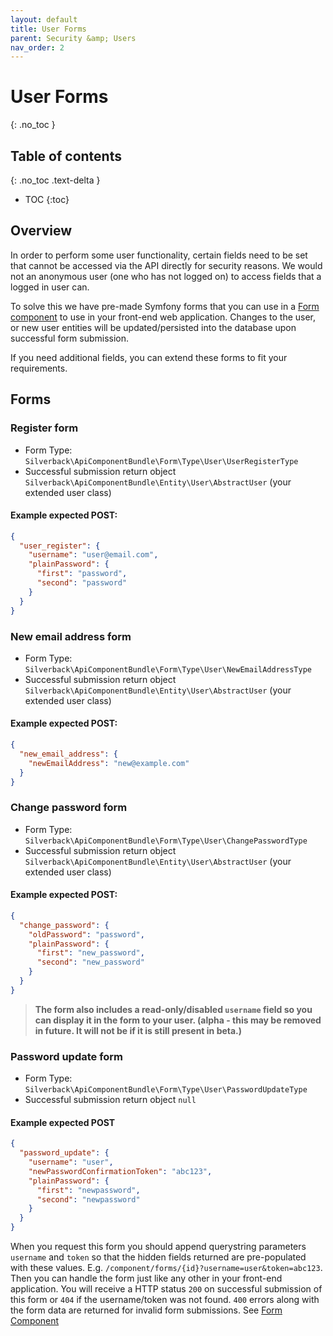```yaml
---
layout: default
title: User Forms
parent: Security &amp; Users
nav_order: 2
---
```

# User Forms
{: .no_toc }

## Table of contents
{: .no_toc .text-delta }

* TOC
{:toc}

## Overview

In order to perform some user functionality, certain fields need to be set that cannot be accessed via the API directly for security reasons. We would not an anonymous user (one who has not logged on) to access fields that a logged in user can.

To solve this we have pre-made Symfony forms that you can use in a [Form component](../components/form-component.md) to use in your front-end web application. Changes to the user, or new user entities will be updated/persisted into the database upon successful form submission.

If you need additional fields, you can extend these forms to fit your requirements.

## Forms

### Register form

- Form Type: `Silverback\ApiComponentBundle\Form\Type\User\UserRegisterType`
- Successful submission return object `Silverback\ApiComponentBundle\Entity\User\AbstractUser` (your extended user class)

#### Example expected POST:

```json
{
  "user_register": {
    "username": "user@email.com",
    "plainPassword": {
      "first": "password",
      "second": "password"
    }
  }
}
```

### New email address form

- Form Type: `Silverback\ApiComponentBundle\Form\Type\User\NewEmailAddressType`
- Successful submission return object `Silverback\ApiComponentBundle\Entity\User\AbstractUser` (your extended user class)

#### Example expected POST:

```json
{
  "new_email_address": {
    "newEmailAddress": "new@example.com"
  }
}
```

### Change password form

- Form Type: `Silverback\ApiComponentBundle\Form\Type\User\ChangePasswordType`
- Successful submission return object `Silverback\ApiComponentBundle\Entity\User\AbstractUser` (your extended user class)

#### Example expected POST:

```json
{
  "change_password": {
    "oldPassword": "password",
    "plainPassword": {
      "first": "new_password",
      "second": "new_password"
    }
  }
}
```

> **The form also includes a read-only/disabled `username` field so you can display it in the form to your user. (alpha - this may be removed in future. It will not be if it is still present in beta.)**


### Password update form

- Form Type: `Silverback\ApiComponentBundle\Form\Type\User\PasswordUpdateType`
- Successful submission return object `null`

#### Example expected POST
```json
{
  "password_update": {
    "username": "user",
    "newPasswordConfirmationToken": "abc123",
    "plainPassword": {
      "first": "newpassword",
      "second": "newpassword"
    }
  }
}
```

When you request this form you should append querystring parameters `username` and `token` so that the hidden fields returned are pre-populated with these values. E.g. `/component/forms/{id}?username=user&token=abc123`. Then you can handle the form just like any other in your front-end application. You will receive a HTTP status `200` on successful submission of this form or `404` if the username/token was not found. `400` errors along with the form data are returned for invalid form submissions. See [Form Component](../components/form-component.md)

